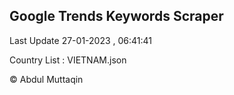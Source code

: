 

## Google Trends Keywords Scraper 
 
Last Update 27-01-2023 , 06:41:41

Country List :
VIETNAM.json



© Abdul Muttaqin 
